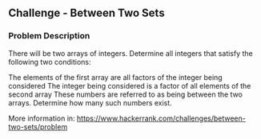## Challenge - Between Two Sets

### Problem Description

There will be two arrays of integers. Determine all integers that satisfy the following two conditions:

The elements of the first array are all factors of the integer being considered
The integer being considered is a factor of all elements of the second array
These numbers are referred to as being between the two arrays. Determine how many such numbers exist.

More information in: https://www.hackerrank.com/challenges/between-two-sets/problem